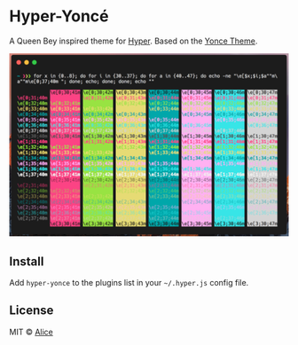 # Hyper-Yoncé

A Queen Bey inspired theme for [Hyper](https://hyper.is/).  Based on the [Yonce Theme](https://yoncetheme.com/).

![screenshot.png](screenshot.png)

## Install

Add `hyper-yonce` to the plugins list in your `~/.hyper.js` config file.

## License

MIT © [Alice](https://wheresalice.info)
